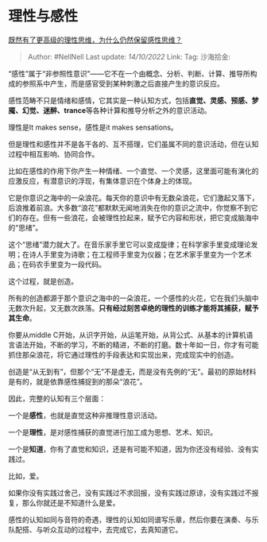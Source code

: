 # 理性与感性

[既然有了更高级的理性思维，为什么仍然保留感性思维？](https://www.zhihu.com/question/551797595/answer/2713416505)

> Author: #NellNell
> Last update: *14/10/2022*
> Link:
> Tag:
> 沙海拾金:

“感性”属于“非参照性意识”——它不在一个由概念、分析、判断、计算、推导所构成的参照系中产生，而是感官受到某种刺激之后直接产生的意识反应。

感性范畴不只是情绪和感情，它其实是一种认知方式，包括**直觉、灵感、预感、梦魇、幻觉、迷醉、trance**等各种计算和推导分析之外的意识活动。

理性是It makes sense，感性是it makes sensations。

但是理性和感性并不是各干各的、互不搭理，它们虽属不同的意识活动，但在认知过程中相互影响、协同合作。

比如在感性的作用下你产生一种情绪、一个直觉、一个灵感，这里面可能有演化的应激反应，有潜意识的浮现，有集体意识在个体身上的体现。

它是你意识之海中的一朵浪花。每天你的意识中有无数朵浪花，它们激起又落下，后浪推着前浪。大多数“浪花”都默默无闻地消失在你的意识之流中，你觉察不到它们的存在。但有一些浪花，会被理性捡起来，赋予它内容和形状，把它变成脑海中的“思绪”。

这个“思绪”潜力就大了。在音乐家手里它可以变成旋律；在科学家手里变成理论发明；在诗人手里变为诗歌；在工程师手里变为仪器；在艺术家手里变为一个艺术品；在码农手里变为一段代码。

这个过程，就是创造。

所有的创造都源于那个意识之海中的一朵浪花，一个感性的火花，它在我们头脑中无数次升起，又无数次跌落。**只有经过刻苦卓绝的理性的训练才能将其捕获，赋予其生命**。

你要从middle C开始，从识字开始，从运笔开始，从背公式、从基本的计算机语言语法开始，不断的学习，不断的精进，不断的打磨。数十年如一日，你才有可能抓住那朵浪花，将它通过理性的手段表达和实现出来，完成现实中的创造。

创造是“从无到有”，但那个“无”不是虚无，而是没有先例的“无”。最初的原始材料是有的，就是依靠感性捕捉到的那朵“浪花”。

因此，完整的认知有三个层面：

一个是**感性**，也就是直觉这种非推理性意识活动。

一个是**理性**，是对感性捕获的直觉进行加工成为思想、艺术、知识。

一个是**知道**，你有了直觉和知识，还是有可能不知道，因为你还没有经验、没有实践过。

比如，爱。

如果你没有实践过舍己，没有实践过不求回报，没有实践过原谅，没有实践过不报复，那么你就还是不知道什么是爱。

感性的认知如同与音符的奇遇，理性的认知如同谱写乐章，然后你要在演奏、与乐队配搭、与听众互动的过程中，去完成它，去真知道它。
